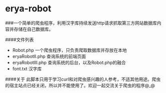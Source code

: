 # erya-robot
###一个简单的爬虫程序，利用汉字库持续发送http请求抓取第三方网站数据库内容并存储在自己数据库。

####文件列表
- Robot.php 一个爬虫程序，只负责爬取数据库并存放在本地
- eryaRobotII.php 查询系统的前端页面
- eryaRobotIII.php 查询系统的后台，以及Robot.php的融合
- font.txt 汉字库

####关于
此脚本只用于学习curl和对爬虫感兴趣的人参考，不适其他用途。爬虫的宿主站点已经关闭，所以并不能使用了。欢迎一起交流关于爬虫的程序@_@
